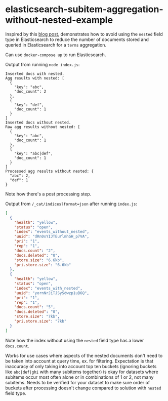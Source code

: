 # elasticsearch-subitem-aggregation-without-nested-example

Inspired by this [blog post](https://blog.gojekengineering.com/elasticsearch-the-trouble-with-nested-documents-e97b33b46194), demonstrates how to avoid using the `nested` field type in Elasticsearch to reduce the number of documents stored and queried in Elasticsearch for a `terms` aggregation.

Can use `docker-compose up` to run Elasticsearch.

Output from running `node index.js`:

```
Inserted docs with nested.
Agg results with nested: [
  {
    "key": "abc",
    "doc_count": 2
  },
  {
    "key": "def",
    "doc_count": 1
  }
]
Inserted docs without nested.
Raw agg results without nested: [
  {
    "key": "abc",
    "doc_count": 1
  },
  {
    "key": "abc|def",
    "doc_count": 1
  }
]
Processed agg results without nested: {
  "abc": 2,
  "def": 1
}
```

Note how there's a post processing step.

Output from `/_cat/indices?format=json` after running `index.js`:

```json
[
  {
    "health": "yellow",
    "status": "open",
    "index": "events_without_nested",
    "uuid": "dRn0xYIJTEuYlmhGH_p7VA",
    "pri": "1",
    "rep": "1",
    "docs.count": "2",
    "docs.deleted": "0",
    "store.size": "6.6kb",
    "pri.store.size": "6.6kb"
  },
  {
    "health": "yellow",
    "status": "open",
    "index": "events_with_nested",
    "uuid": "yornNrJiTJSySdwzp1uB6Q",
    "pri": "1",
    "rep": "1",
    "docs.count": "5",
    "docs.deleted": "0",
    "store.size": "7kb",
    "pri.store.size": "7kb"
  }
]
```

Note how the index without using the `nested` field type has a lower `docs.count`.

Works for use cases where aspects of the nested documents don't need to be taken into account at query time, ex. for filtering. Expectation is that inaccuracy of only taking into account top ten buckets (ignoring buckets like `abc|def|ghi` with many subitems together) is okay for datasets where subitems occur most often alone or in combinations of 1 or 2, not many subitems. Needs to be verified for your dataset to make sure order of buckets after processing doesn't change compared to solution with `nested` field type.
